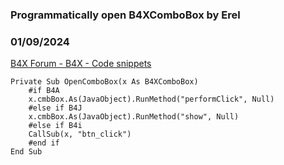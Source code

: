 ###  Programmatically open B4XComboBox by Erel
### 01/09/2024
[B4X Forum - B4X - Code snippets](https://www.b4x.com/android/forum/threads/158539/)

```B4X
Private Sub OpenComboBox(x As B4XComboBox)  
    #if B4A  
    x.cmbBox.As(JavaObject).RunMethod("performClick", Null)  
    #else if B4J  
    x.cmbBox.As(JavaObject).RunMethod("show", Null)  
    #else if B4i  
    CallSub(x, "btn_click")  
    #end if  
End Sub
```